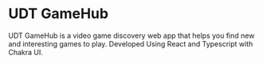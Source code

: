 # UDT GameHub

UDT GameHub is a video game discovery web app that helps you find new and interesting games to play. Developed Using React and Typescript with Chakra UI.
